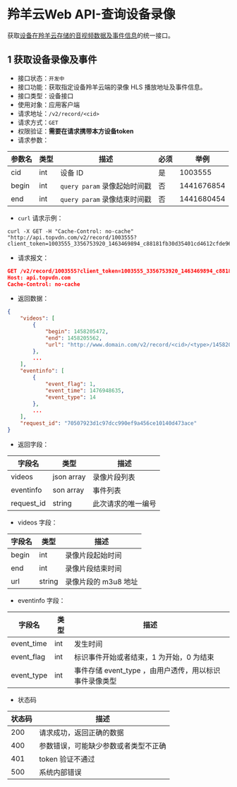 # 羚羊云Web API-查询设备录像

获取<u>设备在羚羊云存储的音视频数据及事件信息</u>的统一接口。

## 1 获取设备录像及事件

* 接口状态：`开发中`
* 接口功能：获取指定设备羚羊云端的录像 HLS 播放地址及事件信息。
* 接口类型：设备接口
* 使用对象：应用客户端
* 请求地址：`/v2/record/<cid>`
* 请求方式：`GET`
* 权限验证：**需要在请求携带本方设备token**
* 请求参数：

| 参数名   | 类型   | 描述                    | 必须   | 举例         |
| ----- | ---- | --------------------- | ---- | ---------- |
| cid   | int  | 设备 ID                 | 是    | 1003555    |
| begin | int  | `query param` 录像起始时间戳 | 否    | 1441676854 |
| end   | int  | `query param` 录像结束时间戳 | 否    | 1441680454 |


* `curl` 请求示例：

```
curl -X GET -H "Cache-Control: no-cache" "http://api.topvdn.com/v2/record/1003555?client_token=1003555_3356753920_1463469894_c88181fb30d35401cd4612cfde96a4d2"
```

* 请求报文：

```json
GET /v2/record/1003555?client_token=1003555_3356753920_1463469894_c88181fb30d35401cd4612cfde96a4d2 HTTP/1.1
Host: api.topvdn.com
Cache-Control: no-cache

```


* 返回数据：

```json
{
	"videos": [
		{
			"begin": 1458205472,
			"end": 1458205562,
			"url": "http://www.domain.com/v2/record/<cid>/<type>/1458205472_1458205562.m3u8?client_token=yyyy"
		},
		...
	],
  	"eventinfo": [
      	{
        	"event_flag": 1,
      		"event_time": 1476948635,
      		"event_type": 14
      	},
      	...
  	],
	"request_id": "70507923d1c97dcc990ef9a456ce10140d473ace"
}
```

* 返回字段：

| 字段名        | 类型         | 描述        |
| ---------- | ---------- | --------- |
| videos     | json array | 录像片段列表    |
| eventinfo  | son array  | 事件列表      |
| request_id | string     | 此次请求的唯一编号 |


* videos 字段：

| 字段名   | 类型     | 描述            |
| ----- | ------ | ------------- |
| begin | int    | 录像片段起始时间      |
| end   | int    | 录像片段结束时间      |
| url   | string | 录像片段的 m3u8 地址 |

- eventinfo 字段：

| 字段名        | 类型   | 描述                                |
| ---------- | ---- | --------------------------------- |
| event_time | int  | 发生时间                              |
| event_flag | int  | 标识事件开始或者结束，1 为开始，0 为结束            |
| event_type | int  | 事件存储 event_type ，由用户透传，用以标识事件录像类型 |


* 状态码

| 状态码  | 描述                 |
| ---- | ------------------ |
| 200  | 请求成功，返回正确的数据       |
| 400  | 参数错误，可能缺少参数或者类型不正确 |
| 401  | token 验证不通过        |
| 500  | 系统内部错误             |
